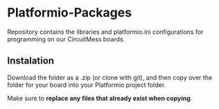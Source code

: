 # Platformio-Packages
Repository contains the libraries and platformio.ini configurations for programming on our CircuitMess boards.

## Instalation
Download the folder as a .zip (or clone with git), and then copy over the folder for your board into your Platformio project folder.

Make sure to **replace any files that already exist when copying**.
